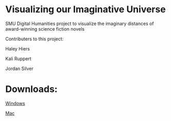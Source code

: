 # Visualizing our Imaginative Universe
SMU Digital Humanities project to visualize the imaginary distances of award-winning science fiction novels

Contributers to this project:

Haley Hiers

Kali Ruppert

Jordan Silver

# Downloads:

[Windows](https://github.com/jsil/SciFi-Visualization/blob/master/releases/SciFiVis.windows32.zip?raw=true) 

[Mac](https://github.com/jsil/SciFi-Visualization/blob/master/releases/SciFiVis.macosx.zip?raw=true) 
